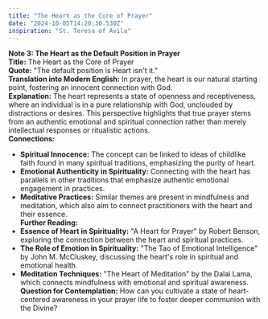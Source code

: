```yaml
---
title: "The Heart as the Core of Prayer"
date: "2024-10-05T14:20:30.530Z"
inspiration: "St. Teresa of Avila"
---
```


**Note 3: The Heart as the Default Position in Prayer**  
**Title:** The Heart as the Core of Prayer  
**Quote:** "The default position is Heart isn't it."  
**Translation into Modern English:** In prayer, the heart is our natural starting point, fostering an innocent connection with God.  
**Explanation:** The heart represents a state of openness and receptiveness, where an individual is in a pure relationship with God, unclouded by distractions or desires. This perspective highlights that true prayer stems from an authentic emotional and spiritual connection rather than merely intellectual responses or ritualistic actions.  
**Connections:**  
- **Spiritual Innocence:** The concept can be linked to ideas of childlike faith found in many spiritual traditions, emphasizing the purity of heart.  
- **Emotional Authenticity in Spirituality:** Connecting with the heart has parallels in other traditions that emphasize authentic emotional engagement in practices.  
- **Meditative Practices:** Similar themes are present in mindfulness and meditation, which also aim to connect practitioners with the heart and their essence.  
**Further Reading:**  
- **Essence of Heart in Spirituality:** "A Heart for Prayer" by Robert Benson, exploring the connection between the heart and spiritual practices.  
- **The Role of Emotion in Spirituality:** "The Tao of Emotional Intelligence" by John M. McCluskey, discussing the heart's role in spiritual and emotional health.  
- **Meditation Techniques:** "The Heart of Meditation" by the Dalai Lama, which connects mindfulness with emotional and spiritual awareness.  
**Question for Contemplation:** How can you cultivate a state of heart-centered awareness in your prayer life to foster deeper communion with the Divine?
